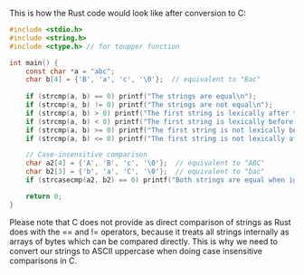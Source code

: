 This is how the Rust code would look like after conversion to C: 

```c
#include <stdio.h>
#include <string.h>
#include <ctype.h> // for toupper function

int main() {
    const char *a = "abc";
    char b[4] = {'B', 'a', 'c', '\0'};  // equivalent to "Bac"
    
    if (strcmp(a, b) == 0) printf("The strings are equal\n");
    if (strcmp(a, b) != 0) printf("The strings are not equal\n");
    if (strcmp(a, b) > 0) printf("The first string is lexically after the second\n");  // equivalent to a > &b
    if (strcmp(a, b) < 0) printf("The first string is lexically before the second\n"); // equivalent to a < &b
    if (strcmp(a, b) >= 0) printf("The first string is not lexically before the second\n");  // equivalent to a <= &b
    if (strcmp(a, b) <= 0) printf("The first string is not lexically after the second\n"); // equivalent to a >= &b

    // Case-insensitive comparison
    char a2[4] = {'A', 'B', 'c', '\0'};  // equivalent to "ABC"
    char b2[3] = {'b', 'a', 'C', '\0'};  // equivalent to "bac"
    if (strcasecmp(a2, b2) == 0) printf("Both strings are equal when ignoring case\n");  // equivalent to a.eq_ignore_ascii_case(&b2)

    return 0;
}
```
Please note that C does not provide as direct comparison of strings as Rust does with the == and != operators, because it treats all strings internally as arrays of bytes which can be compared directly. This is why we need to convert our strings to ASCII uppercase when doing case insensitive comparisons in C.
